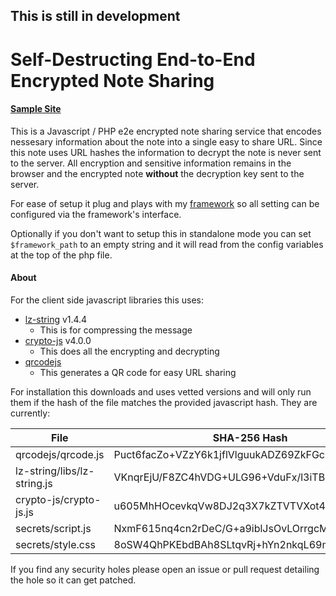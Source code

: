 ## This is still in development ##
# Self-Destructing End-to-End Encrypted Note Sharing #
#### [Sample Site](https://secrets.mikej.tech/) ####
This is a Javascript / PHP e2e encrypted note sharing service that encodes nessesary information about the note into a single easy to share URL.
Since this note uses URL hashes the information to decrypt the note is never sent to the server.
All encryption and sensitive information remains in the browser and the encrypted note __without__ the decryption key sent to the server.

For ease of setup it plug and plays with my [framework](https://github.com/Sodium-Hydrogen/PHP-Framework) so all setting can be configured via the framework's interface.

Optionally if you don't want to setup this in standalone mode you can set `$framework_path` to an empty string and it will read from the config variables at the top of the php file.

#### About ####
For the client side javascript libraries this uses:
* [lz-string](https://github.com/pieroxy/lz-string) v1.4.4
  * This is for compressing the message
* [crypto-js](https://github.com/brix/crypto-js) v4.0.0
  * This does all the encrypting and decrypting
* [qrcodejs](https://github.com/davidshimjs/qrcodejs)
  * This generates a QR code for easy URL sharing

For installation this downloads and uses vetted versions and will only run them if the hash of the file matches the provided javascript hash. They are currently:

| File | SHA-256 Hash |
| ---- | ------------ |
| qrcodejs/qrcode.js | 		Puct6facZo+VZzY6k1jflVlguukADZ69ZkFGcPiOhzU= |
| lz-string/libs/lz-string.js | VKnqrEjU/F8ZC4hVDG+ULG96+VduFx/l3iTBag26gsM= |
| crypto-js/crypto-js.js | 	u605MhHOcevkqVw8DJ2q3X7kZTVTVXot4PjxIucLiMM= |
| secrets/script.js | 		NxmF615nq4cn2rDeC/G+a9iblJsOvLOrrgcM5Nseoa0= |
| secrets/style.css | 		8oSW4QhPKEbdBAh8SLtqvRj+hYn2nkqL69mRDjTXEJU= |



If you find any security holes please open an issue or pull request detailing the hole so it can get patched.
